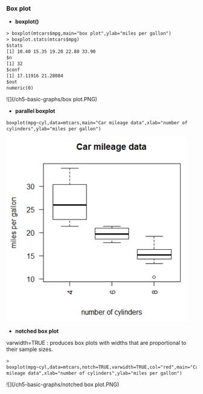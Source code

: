 ### Box plot

* **boxplot()**
```
> boxplot(mtcars$mpg,main="box plot",ylab="miles per gallon")
> boxplot.stats(mtcars$mpg)
$stats
[1] 10.40 15.35 19.20 22.80 33.90
$n
[1] 32
$conf
[1] 17.11916 21.28084
$out
numeric(0)
```
![](/ch5-basic-graphs/box plot.PNG)

* **parallel boxplot**
```
boxplot(mpg~cyl,data=mtcars,main="Car mileage data",xlab="number of cylinders",ylab="miles per gallon")
```
![](/ch5-basic-graphs/parallelboxplot.PNG)
* **notched box plot**

varwidth=TRUE : produces box plots with widths that are proportional to their sample sizes.
```
> boxplot(mpg~cyl,data=mtcars,notch=TRUE,varwidth=TRUE,col="red",main="Car mileage data",xlab="number of cylinders",ylab="miles per gallon")
```
![](/ch5-basic-graphs/notched box plot.PNG)

